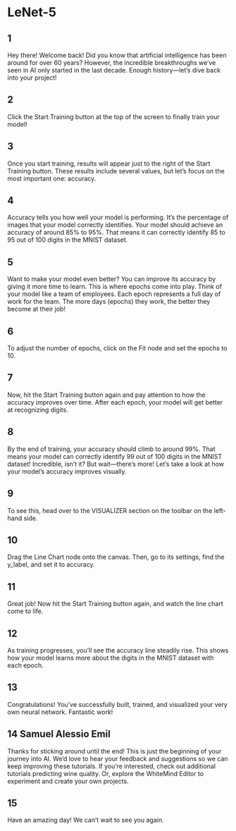 # LeNet-5

## 1

Hey there! Welcome back! Did you know that artificial intelligence has been around for over 60 years? However, the
incredible breakthroughs we’ve seen in AI only started in the last decade. Enough history—let’s dive back into your project!

## 2

Click the Start Training button at the top of the screen to finally train your model!

## 3

Once you start training, results will appear just to the right of the Start Training button. These results include several
values, but let’s focus on the most important one: accuracy.

## 4

Accuracy tells you how well your model is performing. It’s the percentage of images that your model correctly identifies.
Your model should achieve an accuracy of around 85% to 95%. That means it can correctly identify 85 to 95 out of 100 digits in the MNIST dataset.

## 5

Want to make your model even better? You can improve its accuracy by giving it more time to learn. This is where epochs come into play.
Think of your model like a team of employees. Each epoch represents a full day of work for the team. The more days (epochs) they work, the better they become at their job!

## 6

To adjust the number of epochs, click on the Fit node and set the epochs to 10.

## 7

Now, hit the Start Training button again and pay attention to how the accuracy improves over time. After each epoch, your model will get better at recognizing digits.

## 8

By the end of training, your accuracy should climb to around 99%. That means your model can correctly identify 99 out of 100 digits in the MNIST dataset!
Incredible, isn’t it? But wait—there’s more! Let’s take a look at how your model’s accuracy improves visually.

## 9

To see this, head over to the VISUALIZER section on the toolbar on the left-hand side.

## 10

Drag the Line Chart node onto the canvas. Then, go to its settings, find the y_label, and set it to accuracy.

## 11

Great job! Now hit the Start Training button again, and watch the line chart come to life.

## 12

As training progresses, you’ll see the accuracy line steadily rise. This shows how your model learns more about the digits in the MNIST dataset with each epoch.

## 13

Congratulations! You’ve successfully built, trained, and visualized your very own neural network. Fantastic work!

## 14 Samuel Alessio Emil

Thanks for sticking around until the end! This is just the beginning of your journey into AI. We’d love to hear your feedback and suggestions so we can keep improving these tutorials.
If you’re interested, check out additional tutorials predicting wine quality. Or, explore the WhiteMind Editor to experiment and create your own projects.

## 15

Have an amazing day! We can’t wait to see you again.

